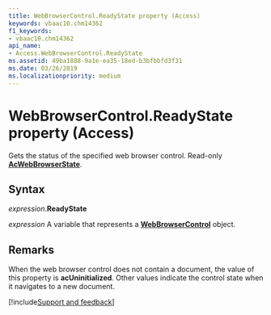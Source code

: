 ```yaml
---
title: WebBrowserControl.ReadyState property (Access)
keywords: vbaac10.chm14362
f1_keywords:
- vbaac10.chm14362
api_name:
- Access.WebBrowserControl.ReadyState
ms.assetid: 49ba1888-9a1e-ea35-18ed-b3bfbbfd3f31
ms.date: 03/26/2019
ms.localizationpriority: medium
---
```



# WebBrowserControl.ReadyState property (Access)

Gets the status of the specified web browser control. Read-only **[AcWebBrowserState](Access.AcWebBrowserState.md)**.


## Syntax

_expression_.**ReadyState**

_expression_ A variable that represents a **[WebBrowserControl](Access.WebBrowserControl.md)** object.


## Remarks

When the web browser control does not contain a document, the value of this property is **acUninitialized**. Other values indicate the control state when it navigates to a new document.




[!include[Support and feedback](~/includes/feedback-boilerplate.md)]